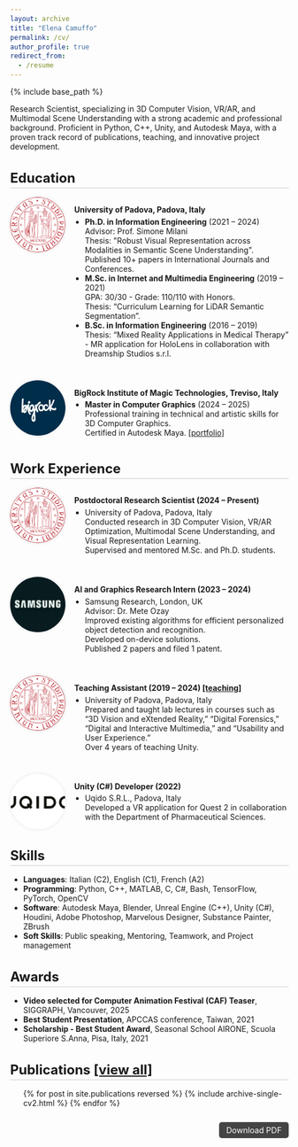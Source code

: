 ```yaml
---
layout: archive
title: "Elena Camuffo"
permalink: /cv/
author_profile: true
redirect_from:
  - /resume
---
```


<style>
:root {
  --bg-color: #ffffff;
  --text-color: #222222;
  --accent-color: #444444;
  --section-spacing: 2rem;
}
@media (prefers-color-scheme: dark) {
  :root {
    --bg-color: #1c1c1c;
    --text-color: #eeeeee;
    --accent-color: #bbbbbb;
  }
}

.cv-section h2 {
  font-size: 1.5rem;
  border-bottom: 1px solid #ccc;
  padding-bottom: 0.2rem;
  margin-bottom: 1rem;
}
.cv-entry {
  display: flex;
  gap: 1rem;
  align-items: flex-start;
  margin-bottom: 2rem;
}
.cv-entry .profile-pic {
  flex-shrink: 0;
  border-radius: 50%;
  width: 100px;
  height: 100px;
  object-fit: cover;
  box-shadow: 0 0 6px rgba(0,0,0,0.1);
}
.cv-entry-content {
  flex: 1;
}
.cv-entry-content ul {
  padding-left: 1.2rem;
  margin-top: 0.3rem;
  margin-bottom: 0.5rem;
  list-style: disc;
}
.cv-entry-content p {
  font-weight: bold;
  margin-bottom: 0.3rem;
}
.download-cv {
  text-align: right;
  margin-top: 2rem;
  font-size: 0.9rem;
}
.download-cv a {
  background: var(--accent-color);
  color: #fff;
  padding: 0.4rem 0.8rem;
  border-radius: 5px;
  text-decoration: none;
}
.download-cv a:hover {
  background: #333;
}
</style>

{% include base_path %}

Research Scientist, specializing in 3D Computer Vision, VR/AR, and Multimodal Scene Understanding with a strong academic and professional background. Proficient in Python, C++, Unity, and Autodesk Maya, with a proven track record of publications, teaching, and innovative project development.

<div class="cv-section">
  <h2>Education</h2>

  <div class="cv-entry">
    <img src="/images/cv/unipd.png" class="profile-pic" alt="unipd">
    <div class="cv-entry-content">
      <p>University of Padova, Padova, Italy</p>
      <ul>
        <li><strong>Ph.D. in Information Engineering</strong> (2021 – 2024)<br>Advisor: Prof. Simone Milani<br>Thesis: "Robust Visual Representation across Modalities in Semantic Scene Understanding".<br>Published 10+ papers in International Journals and Conferences.</li>
        <li><strong>M.Sc. in Internet and Multimedia Engineering</strong> (2019 – 2021)<br>GPA: 30/30 - Grade: 110/110 with Honors.<br>Thesis: “Curriculum Learning for LiDAR Semantic Segmentation”.</li>
        <li><strong>B.Sc. in Information Engineering</strong> (2016 – 2019)<br>Thesis: “Mixed Reality Applications in Medical Therapy” - MR application for HoloLens in collaboration with Dreamship Studios s.r.l.</li>
      </ul>
    </div>
  </div>

  <div class="cv-entry">
    <img src="/images/cv/bigrock.jpeg" class="profile-pic" alt="bigrock">
    <div class="cv-entry-content">
      <p>BigRock Institute of Magic Technologies, Treviso, Italy </p>
      <ul>
        <li><strong>Master in Computer Graphics</strong> (2024 – 2025)<br>Professional training in technical and artistic skills for 3D Computer Graphics.<br>Certified in Autodesk Maya. <a href="../portfolio">[portfolio]</a></li>
      </ul>
    </div>
  </div>
</div>

<div class="cv-section">
  <h2>Work Experience</h2>

  <div class="cv-entry">
    <img src="/images/cv/unipd.png" class="profile-pic" alt="unipd">
    <div class="cv-entry-content">
      <p>Postdoctoral Research Scientist (2024 – Present)</p>
      <ul>
        <li>University of Padova, Padova, Italy<br>Conducted research in 3D Computer Vision, VR/AR Optimization, Multimodal Scene Understanding, and Visual Representation Learning.<br>Supervised and mentored M.Sc. and Ph.D. students.</li>
      </ul>
    </div>
  </div>

  <div class="cv-entry">
    <img src="/images/cv/samsung2.png" class="profile-pic" alt="samsung">
    <div class="cv-entry-content">
      <p>AI and Graphics Research Intern (2023 – 2024)</p>
      <ul>
        <li>Samsung Research, London, UK<br>Advisor: Dr. Mete Ozay<br>Improved existing algorithms for efficient personalized object detection and recognition.<br>Developed on-device solutions.<br>Published 2 papers and filed 1 patent.</li>
      </ul>
    </div>
  </div>

  <div class="cv-entry">
    <img src="/images/cv/unipd.png" class="profile-pic" alt="unipd">
    <div class="cv-entry-content">
      <p>Teaching Assistant (2019 – 2024) <a href="../teaching">[teaching]</a></p>
      <ul>
        <li>University of Padova, Padova, Italy<br>Prepared and taught lab lectures in courses such as “3D Vision and eXtended Reality,” “Digital Forensics,” “Digital and Interactive Multimedia,” and “Usability and User Experience.”<br>Over 4 years of teaching Unity.</li>
      </ul>
    </div>
  </div>

  <div class="cv-entry">
    <img src="/images/cv/uqido.png" class="profile-pic" alt="uqido">
    <div class="cv-entry-content">
      <p>Unity (C#) Developer (2022)</p>
      <ul>
        <li>Uqido S.R.L., Padova, Italy<br>Developed a VR application for Quest 2 in collaboration with the Department of Pharmaceutical Sciences.</li>
      </ul>
    </div>
  </div>
</div>

<div class="cv-section">
  <h2>Skills</h2>
  <ul>
    <li><strong>Languages</strong>: Italian (C2), English (C1), French (A2)</li>
    <li><strong>Programming</strong>: Python, C++, MATLAB, C, C#, Bash, TensorFlow, PyTorch, OpenCV</li>
    <li><strong>Software</strong>: Autodesk Maya, Blender, Unreal Engine (C++), Unity (C#), Houdini, Adobe Photoshop, Marvelous Designer, Substance Painter, ZBrush</li>
    <li><strong>Soft Skills</strong>: Public speaking, Mentoring, Teamwork, and Project management</li>
  </ul>
</div>

<div class="cv-section">
  <h2>Awards</h2>
  <ul>
    <li><strong>Video selected for Computer Animation Festival (CAF) Teaser</strong>, SIGGRAPH, Vancouver, 2025</li>
    <li><strong>Best Student Presentation</strong>, APCCAS conference, Taiwan, 2021</li>
    <li><strong>Scholarship - Best Student Award</strong>, Seasonal School AIRONE, Scuola Superiore S.Anna, Pisa, Italy, 2021</li>
  </ul>
</div>

<div class="cv-section">
  <h2>Publications <a href="../publications">[view all]</a></h2>
  <ul>
    {% for post in site.publications reversed %}
      {% include archive-single-cv2.html %}
    {% endfor %}
  </ul>
</div>

<div class="download-cv">
  <a href="/files/Elena_Camuffo_CV_0525.pdf" download>Download PDF</a>
</div>
